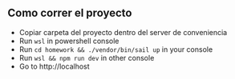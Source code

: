 ## Como correr el proyecto

- Copiar carpeta del proyecto dentro del server de conveniencia
- Run `wsl` in powershell console
- Run `cd homework && ./vendor/bin/sail up` in your console
- Run `wsl && npm run dev` in other console
- Go to http://localhost
